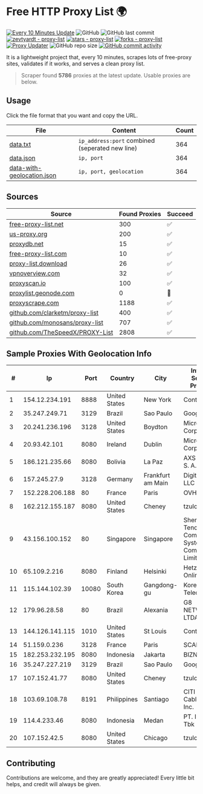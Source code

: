 
# Free HTTP Proxy List 🌍

[![Every 10 Minutes Update](https://github.com/mertguvencli/http-proxy-list/actions/workflows/main.yml/badge.svg?branch=main)](https://github.com/mertguvencli/http-proxy-list/actions/workflows/main.yml)
![GitHub](https://img.shields.io/github/license/mertguvencli/http-proxy-list)
![GitHub last commit](https://img.shields.io/github/last-commit/mertguvencli/http-proxy-list)
[![zevtyardt - proxy-list](https://img.shields.io/static/v1?label=zevtyardt&message=proxy-list&color=blue&logo=github)](https://github.com/zevtyardt/proxy-list "Go to GitHub repo")
[![stars - proxy-list](https://img.shields.io/github/stars/zevtyardt/proxy-list?style=social)](https://github.com/zevtyardt/proxy-list)
[![forks - proxy-list](https://img.shields.io/github/forks/zevtyardt/proxy-list?style=social)](https://github.com/zevtyardt/proxy-list)
[![Proxy Updater](https://github.com/zevtyardt/proxy-list/workflows/Proxy%20Updater/badge.svg)](https://github.com/zevtyardt/proxy-list/actions?query=workflow:"Proxy+Updater")
![GitHub repo size](https://img.shields.io/github/repo-size/zevtyardt/proxy-list)
[![GitHub commit activity](https://img.shields.io/github/commit-activity/m/zevtyardt/proxy-list?logo=commits)](https://github.com/zevtyardt/proxy-list/commits/main)

It is a lightweight project that, every 10 minutes, scrapes lots of free-proxy sites, validates if it works, and serves a clean proxy list.

> Scraper found **5786** proxies at the latest update. Usable proxies are below.

## Usage

Click the file format that you want and copy the URL.

|File|Content|Count|
|----|-------|-----|
|[data.txt](https://raw.githubusercontent.com/mertguvencli/http-proxy-list/main/proxy-list/data.txt)|`ip_address:port` combined (seperated new line)|364|
|[data.json](https://raw.githubusercontent.com/mertguvencli/http-proxy-list/main/proxy-list/data.json)|`ip, port`|364|
|[data-with-geolocation.json](https://raw.githubusercontent.com/mertguvencli/http-proxy-list/main/proxy-list/data-with-geolocation.json)|`ip, port, geolocation`|364|

## Sources

|Source|Found Proxies|Succeed|
|------|-------------|-------|
|[free-proxy-list.net](https://free-proxy-list.net)|300|✅|
|[us-proxy.org](https://www.us-proxy.org)|200|✅|
|[proxydb.net](http://proxydb.net)|15|✅|
|[free-proxy-list.com](https://free-proxy-list.com/?page=&port=&type%5B%5D=http&type%5B%5D=https&up_time=0&search=Search)|10|✅|
|[proxy-list.download](https://www.proxy-list.download/HTTP)|26|✅|
|[vpnoverview.com](https://vpnoverview.com/privacy/anonymous-browsing/free-proxy-servers)|32|✅|
|[proxyscan.io](https://www.proxyscan.io)|100|✅|
|[proxylist.geonode.com](https://proxylist.geonode.com/api/proxy-list?limit=300&page=1&sort_by=lastChecked&sort_type=desc&protocols=http,https)|0|🚫|
|[proxyscrape.com](https://api.proxyscrape.com/v2/?request=displayproxies&protocol=http&timeout=10000&country=all&ssl=all&anonymity=all)|1188|✅|
|[github.com/clarketm/proxy-list](https://raw.githubusercontent.com/clarketm/proxy-list/master/proxy-list-raw.txt)|400|✅|
|[github.com/monosans/proxy-list](https://raw.githubusercontent.com/monosans/proxy-list/main/proxies/http.txt)|707|✅|
|[github.com/TheSpeedX/PROXY-List](https://raw.githubusercontent.com/TheSpeedX/PROXY-List/master/http.txt)|2808|✅|


## Sample Proxies With Geolocation Info

|#|Ip|Port|Country|City|Internet Service Provider|
|-|--|----|-------|----|-------------------------|
|1|154.12.234.191|8888|United States|New York|Contabo Inc.|
|2|35.247.249.71|3129|Brazil|Sao Paulo|Google LLC|
|3|20.241.236.196|3128|United States|Boydton|Microsoft Corporation|
|4|20.93.42.101|8080|Ireland|Dublin|Microsoft Corporation|
|5|186.121.235.66|8080|Bolivia|La Paz|AXS Bolivia S. A.|
|6|157.245.27.9|3128|Germany|Frankfurt am Main|DigitalOcean, LLC|
|7|152.228.206.188|80|France|Paris|OVH SAS|
|8|162.212.155.187|8080|United States|Cheney|tzulo, inc.|
|9|43.156.100.152|80|Singapore|Singapore|Shenzhen Tencent Computer Systems Company Limited|
|10|65.109.2.216|8080|Finland|Helsinki|Hetzner Online GmbH|
|11|115.144.102.39|10080|South Korea|Gangdong-gu|Korea Telecom|
|12|179.96.28.58|80|Brazil|Alexania|G8 NETWORKS LTDA|
|13|144.126.141.115|1010|United States|St Louis|Contabo Inc.|
|14|51.159.0.236|3128|France|Paris|SCALEWAY|
|15|182.253.232.195|8080|Indonesia|Jakarta|BIZNET|
|16|35.247.227.219|3129|Brazil|Sao Paulo|Google LLC|
|17|107.152.41.77|8080|United States|Cheney|tzulo, inc.|
|18|103.69.108.78|8191|Philippines|Santiago|CITI Cableworld Inc.|
|19|114.4.233.46|8080|Indonesia|Medan|PT. INDOSAT Tbk|
|20|107.152.42.5|8080|United States|Chicago|tzulo, inc.|



## Contributing

Contributions are welcome, and they are greatly appreciated! Every
little bit helps, and credit will always be given.

